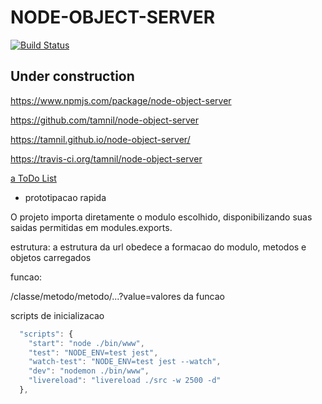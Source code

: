 # NODE-OBJECT-SERVER

  [![Build Status](https://travis-ci.org/tamnil/node-object-server.svg?branch=master)](https://travis-ci.org/tamnil/node-object-server)

## Under construction

https://www.npmjs.com/package/node-object-server

https://github.com/tamnil/node-object-server

https://tamnil.github.io/node-object-server/

https://travis-ci.org/tamnil/node-object-server

[a ToDo List](todo.md)

- prototipacao rapida


O projeto importa diretamente o modulo escolhido, disponibilizando suas saidas permitidas em modules.exports.

estrutura:
a estrutura da url obedece a formacao do modulo, metodos e objetos carregados


funcao:

/classe/metodo/metodo/...?value=valores da funcao



scripts de inicializacao
```javascript
  "scripts": {
    "start": "node ./bin/www",
    "test": "NODE_ENV=test jest",
    "watch-test": "NODE_ENV=test jest --watch",
    "dev": "nodemon ./bin/www",
    "livereload": "livereload ./src -w 2500 -d"
  },
  
 ```

